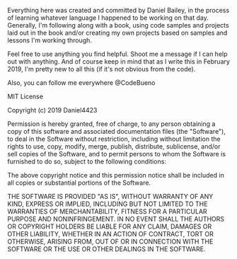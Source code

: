 Everything here was created and committed by Daniel Bailey, in the process of 
learning whatever language I happened to be working on that day. Generally, 
I'm following along with a book, using code samples and projects laid out in 
the book and/or creating my own projects based on samples and lessons I'm 
working through. 

Feel free to use anything you find helpful. Shoot me a message if I can help
out with anything. And of course keep in mind that as I write this in February 2019, 
I'm pretty new to all this (if it's not obvious from the code). 

Also, you can follow me everywhere @CodeBueno


MIT License

Copyright (c) 2019 Daniel4423

Permission is hereby granted, free of charge, to any person obtaining a copy
of this software and associated documentation files (the "Software"), to deal
in the Software without restriction, including without limitation the rights
to use, copy, modify, merge, publish, distribute, sublicense, and/or sell
copies of the Software, and to permit persons to whom the Software is
furnished to do so, subject to the following conditions:

The above copyright notice and this permission notice shall be included in all
copies or substantial portions of the Software.

THE SOFTWARE IS PROVIDED "AS IS", WITHOUT WARRANTY OF ANY KIND, EXPRESS OR
IMPLIED, INCLUDING BUT NOT LIMITED TO THE WARRANTIES OF MERCHANTABILITY,
FITNESS FOR A PARTICULAR PURPOSE AND NONINFRINGEMENT. IN NO EVENT SHALL THE
AUTHORS OR COPYRIGHT HOLDERS BE LIABLE FOR ANY CLAIM, DAMAGES OR OTHER
LIABILITY, WHETHER IN AN ACTION OF CONTRACT, TORT OR OTHERWISE, ARISING FROM,
OUT OF OR IN CONNECTION WITH THE SOFTWARE OR THE USE OR OTHER DEALINGS IN THE
SOFTWARE.
